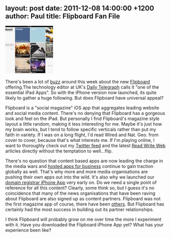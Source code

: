 layout: post
date: 2011-12-08 14:00:00 +1200
author: Paul
title: Flipboard Fan File
----

![flipboard.jpg](/media/2011-12-08-flipboard.jpg)

There's been a lot of [buzz](http://thenextweb.com/apps/2011/12/07/flipboard-comes-to-the-iphone-and-you-can-download-it-now/) around this week about the new [Flipboard](http://itunes.apple.com/nz/app/flipboard/id358801284?mt=8) offering.The technology editor at UK's [Daily Telegraph](http://www.telegraph.co.uk/technology/mobile-app-reviews/8941206/Flipboard-for-iPhone-review.html) calls it "one of the essential iPad Apps". So with the iPhone version now launched, its quite likely to gather a huge following. But does Flipboard have universal appeal?

Flipboard is a "social magazine" iOS app that aggregates leading website and social media content. There's no denying that Flipboard has a gorgeous look and feel on the iPad. But personally I find Flipboard's magazine style layout a little random, making it less interesting for me. Maybe it's just how my brain works, but I tend to follow specific verticals rather than put my faith in variety. If I was on a long flight, I'd read Wired and Nat. Geo. from cover to cover, because that's what interests me. If I'm playing online, I want to thoroughly check out my [Twitter feed](https://twitter.com/#%21/iWantMyNameNZ) and the latest [Read Write Web](http://www.readwriteweb.com/archives/flipboard_iphone_app.php) articles directly without the temptation to well...flip.

There's no question that content based apps are now leading the charge in the media wars and [hosted apps for business](https://iwantmyname.co.nz/services) continue to gain traction globally as well. That's why more and more media organisations are pushing their own apps out into the wild. It's also why we launched our [domain registrar iPhone App](https://iwantmyname.co.nz/iphone) very early on. Do we need a single point of reference for all this content? Clearly, some think so, but I guess it's no coincidence that many of the news organisations that have been raving about Flipboard are also signed up as content partners. Flipboard was not the first magazine app of course, there have been [others](http://blog.appboy.com/2011/02/is-flyscreen-for-iphone-the-flipboard-we-never-got/). But Flipboard has certainly had the most success in building out its partner relationships.

I think Flipboard will probably grow on me over time the more I experiment with it. Have you downloaded the Flipboard iPhone App yet? What has your experience been like?
